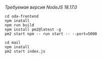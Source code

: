 *Требуемая версия NodeJS 18.17.0*
```
cd oda-frentend
npm inatall
npm run build
npm install pm2@latest -g
pm2 start npm -- run start -- --port=5000

cd mail
npm inatall
pm2 start index.js
```
